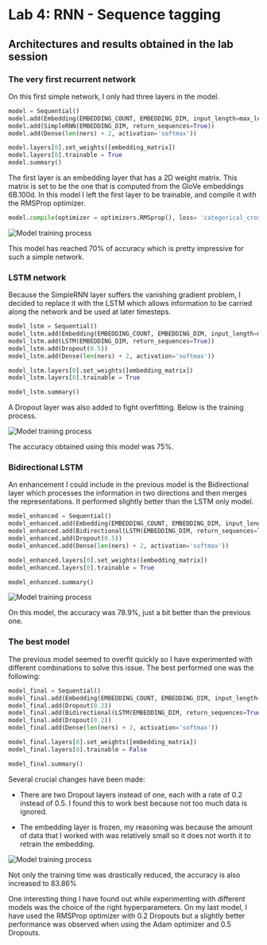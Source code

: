 # Lab 4: RNN - Sequence tagging

## Architectures and results obtained in the lab session

### The very first recurrent network

On this first simple network, I only had three layers in the model.

```Python
model = Sequential()
model.add(Embedding(EMBEDDING_COUNT, EMBEDDING_DIM, input_length=max_len))
model.add(SimpleRNN(EMBEDDING_DIM, return_sequences=True))
model.add(Dense(len(ners) + 2, activation='softmax'))

model.layers[0].set_weights([embedding_matrix])
model.layers[0].trainable = True
model.summary()
```

The first layer is an embedding layer that has a 2D weight matrix. This matrix is set to be the one that is computed from the GloVe embeddings 6B.100d. In this model I left the first layer to be trainable, and compile it with the RMSProp optimizer.

```Python
model.compile(optimizer = optimizers.RMSprop(), loss= 'categorical_crossentropy', metrics=['acc'])
```

![Model training process](im/model_1.png)

This model has reached 70% of accuracy which is pretty impressive for such a simple network.

### LSTM network

Because the SimpleRNN layer suffers the vanishing gradient problem, I decided to replace it with the LSTM which allows information to be carried along the network and be used at later timesteps.

```Python
model_lstm = Sequential()
model_lstm.add(Embedding(EMBEDDING_COUNT, EMBEDDING_DIM, input_length=max_len))
model_lstm.add(LSTM(EMBEDDING_DIM, return_sequences=True))
model_lstm.add(Dropout(0.5))
model_lstm.add(Dense(len(ners) + 2, activation='softmax'))

model_lstm.layers[0].set_weights([embedding_matrix])
model_lstm.layers[0].trainable = True

model_lstm.summary()
```

A Dropout layer was also added to fight overfitting. Below is the training process.

![Model training process](im/model_2.png)

The accuracy obtained using this model was 75%.

### Bidirectional LSTM

An enhancement I could include in the previous model is the Bidirectional layer which processes the information in two directions and then merges the representations. It performed slightly better than the LSTM only model.

```Python
model_enhanced = Sequential()
model_enhanced.add(Embedding(EMBEDDING_COUNT, EMBEDDING_DIM, input_length=max_len))
model_enhanced.add(Bidirectional(LSTM(EMBEDDING_DIM, return_sequences=True)))
model_enhanced.add(Dropout(0.5))
model_enhanced.add(Dense(len(ners) + 2, activation='softmax'))

model_enhanced.layers[0].set_weights([embedding_matrix])
model_enhanced.layers[0].trainable = True

model_enhanced.summary()
```

![Model training process](im/model_3.png)

On this model, the accuracy was 78.9%, just a bit better than the previous one.

### The best model

The previous model seemed to overfit quickly so I have experimented with different combinations to solve this issue. The best performed one was the following:

```Python
model_final = Sequential()
model_final.add(Embedding(EMBEDDING_COUNT, EMBEDDING_DIM, input_length=max_len))
model_final.add(Dropout(0.2))
model_final.add(Bidirectional(LSTM(EMBEDDING_DIM, return_sequences=True)))
model_final.add(Dropout(0.2))
model_final.add(Dense(len(ners) + 2, activation='softmax'))

model_final.layers[0].set_weights([embedding_matrix])
model_final.layers[0].trainable = False

model_final.summary()
```

Several crucial changes have been made:

- There are two Dropout layers instead of one, each with a rate of 0.2 instead of 0.5. I found this to work best because not too much data is ignored.

- The embedding layer is frozen, my reasoning was because the amount of data that I worked with was relatively small so it does not worth it to retrain the embedding.

![Model training process](im/model_4.png)

Not only the training time was drastically reduced, the accuracy is also increased to 83.86%

One interesting thing I have found out while experimenting with different models was the choice of the right hyperparameters. On my last model, I have used the RMSProp optimizer with 0.2 Dropouts but a slightly better performance was observed when using the Adam optimizer and 0.5 Dropouts.

